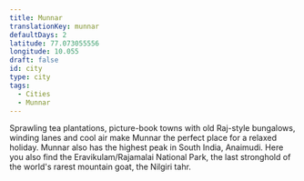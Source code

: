 ```yaml
---
title: Munnar
translationKey: munnar
defaultDays: 2
latitude: 77.073055556
longitude: 10.055
draft: false
id: city
type: city
tags:
  - Cities
  - Munnar
---
```

Sprawling tea plantations, picture-book towns with old Raj-style bungalows, winding lanes and cool air make Munnar the perfect place for a relaxed holiday. Munnar also has the highest peak in South India, Anaimudi. Here you also find the Eravikulam/Rajamalai National Park, the last stronghold of the world's rarest mountain goat, the Nilgiri tahr.